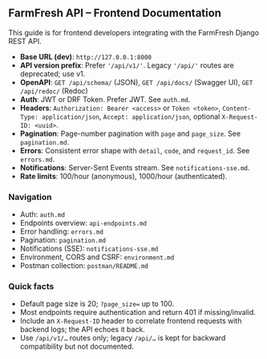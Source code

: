 ## FarmFresh API – Frontend Documentation

This guide is for frontend developers integrating with the FarmFresh Django REST API.

- **Base URL (dev)**: `http://127.0.0.1:8000`
- **API version prefix**: Prefer `'/api/v1/'`. Legacy `'/api/'` routes are deprecated; use v1.
- **OpenAPI**: `GET /api/schema/` (JSON), `GET /api/docs/` (Swagger UI), `GET /api/redoc/` (Redoc)
- **Auth**: JWT or DRF Token. Prefer JWT. See `auth.md`.
- **Headers**: `Authorization: Bearer <access>` or `Token <token>`, `Content-Type: application/json`, `Accept: application/json`, optional `X-Request-ID: <uuid>`.
- **Pagination**: Page-number pagination with `page` and `page_size`. See `pagination.md`.
- **Errors**: Consistent error shape with `detail`, `code`, and `request_id`. See `errors.md`.
- **Notifications**: Server-Sent Events stream. See `notifications-sse.md`.
- **Rate limits**: 100/hour (anonymous), 1000/hour (authenticated).

### Navigation
- Auth: `auth.md`
- Endpoints overview: `api-endpoints.md`
- Error handling: `errors.md`
- Pagination: `pagination.md`
- Notifications (SSE): `notifications-sse.md`
- Environment, CORS and CSRF: `environment.md`
- Postman collection: `postman/README.md`

### Quick facts
- Default page size is 20; `?page_size=` up to 100.
- Most endpoints require authentication and return 401 if missing/invalid.
- Include an `X-Request-ID` header to correlate frontend requests with backend logs; the API echoes it back.
- Use `/api/v1/…` routes only; legacy `/api/…` is kept for backward compatibility but not documented.
